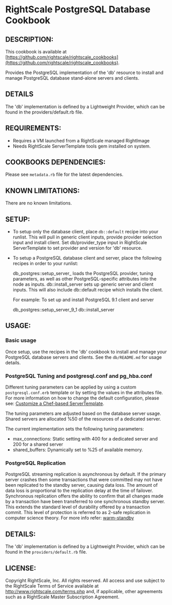 # RightScale PostgreSQL Database Cookbook

## DESCRIPTION:

This cookbook is available at [https://github.com/rightscale/rightscale_cookbooks](https://github.com/rightscale/rightscale_cookbooks).

Provides the PostgreSQL implementation of the 'db' resource to install and
manage PostgreSQL database stand-alone servers and clients.

## DETAILS

The 'db' implementation is defined by a Lightweight Provider, which can be
found in the providers/default.rb file.

## REQUIREMENTS:

* Requires a VM launched from a RightScale managed RightImage
* Needs RightScale ServerTemplate tools gem installed on system.

## COOKBOOKS DEPENDENCIES:

Please see `metadata.rb` file for the latest dependencies.

## KNOWN LIMITATIONS:

There are no known limitations.

## SETUP:

* To setup only the database client, place `db::default` recipe into
  your runlist. This will pull in generic client inputs, provide
  provider selection input and install client. Set db/provider_type input in
  RightScale ServerTemplate to set provider and version for 'db' resource.
* To setup a PostgreSQL database client and server, place the following recipes
  in order to your runlist:

    db_postgres::setup_server_<version>
      loads the PostgreSQL provider, tuning parameters, as well as other
      PostgreSQL-specific attributes into the node as inputs.
    db::install_server
      sets up generic server and client inputs. This will also include
      db::default recipe which installs the client.

  For example: To set up and install PostgreSQL 9.1 client and server

    db_postgres::setup_server_9_1
    db::install_server

## USAGE:

### Basic usage

Once setup, use the recipes in the 'db' cookbook to install and manage your
PostgreSQL database servers and clients. See the `db/README.md` for usage
details.

### PostgreSQL Tuning and postgresql.conf and pg_hba.conf

Different tuning parameters can be applied by using a custom
`postgresql.conf.erb` template or by setting the values in the attributes file.
For more information on how to change the default configuration, please see:
[Customize a Chef-based ServerTemplate](http://support.rightscale.com/12-Guides/Chef_Cookbooks_Developer_Guide/04-Developer/ServerTemplate_Development/02-Customize_a_Chef-based_ServerTemplate).

The tuning parameters are adjusted based on the database server usage. Shared
servers are allocated %50 of the resources of a dedicated server.

The current implementation sets the following tuning parameters:

* max_connections: Static setting with 400 for a dedicated server
  and 200 for a shared server
* shared_buffers: Dynamically set to %25 of available memory.

### PostgreSQL Replication

PostgreSQL streaming replication is asynchronous by default. If the primary
server crashes then some transactions that were committed may not have been
replicated to the standby server, causing data loss. The amount of data loss is
proportional to the replication delay at the time of failover. Synchronous
replication offers the ability to confirm that all changes made by a transaction
have been transferred to one synchronous standby server. This extends the
standard level of durability offered by a transaction commit. This level of
protection is referred to as 2-safe replication in computer science theory. For
more info refer: [warm-standby][WS]

[WS]: http://www.postgresql.org/docs/9.1/static/warm-standby.html#SYNCHRONOUS-REPLICATION

## DETAILS:

The 'db' implementation is defined by a Lightweight Provider, which can be
found in the `providers/default.rb` file.

## LICENSE:

Copyright RightScale, Inc. All rights reserved.
All access and use subject to the RightScale Terms of Service available at
http://www.rightscale.com/terms.php and, if applicable, other agreements
such as a RightScale Master Subscription Agreement.
